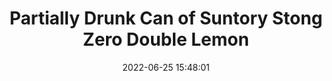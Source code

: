 ---
layout: post
title: Partially Drunk Can of Suntory Stong Zero Double Lemon
description: Pretty tasty<br>
date: 2022-06-25 15:48:01
hiQualPath: https://cdn.shopify.com/s/files/1/0651/6591/8451/products/photo_2022-06-25_15-48-19.jpg?v=1656168509
loQualPath: https://cdn.shopify.com/s/files/1/0651/6591/8451/products/photo_2022-06-25_15-48-19.jpg?v=1656168509
---
